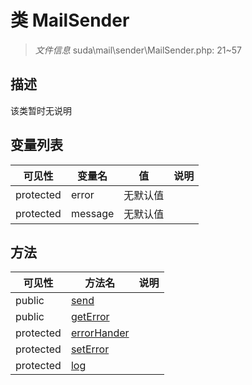 #  类 MailSender

> *文件信息* suda\mail\sender\MailSender.php: 21~57



## 描述

该类暂时无说明





## 变量列表
| 可见性 |  变量名  |  值| 说明 |
|--------|----|---|---|
| protected   | error | 无默认值 | | 
| protected   | message | 无默认值 | | 



## 方法


| 可见性 | 方法名 | 说明 |
|--------|-------|------|
| public |[send](MailSender/send.md) |  |
| public |[getError](MailSender/getError.md) |  |
| protected |[errorHander](MailSender/errorHander.md) |  |
| protected |[setError](MailSender/setError.md) |  |
| protected |[log](MailSender/log.md) |  |
